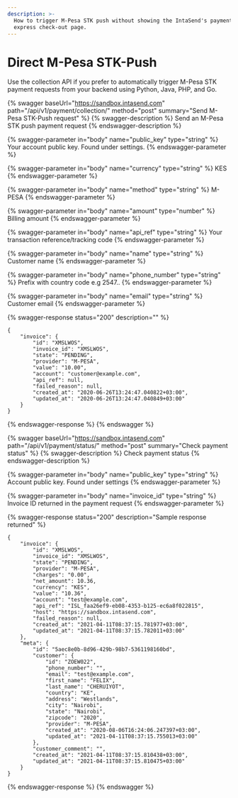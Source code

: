 ```yaml
---
description: >-
  How to trigger M-Pesa STK push without showing the IntaSend's payment popup or
  express check-out page.
---
```


# Direct M-Pesa STK-Push

Use the collection API if you prefer to automatically trigger M-Pesa STK payment requests from your backend using Python, Java,  PHP,  and Go.

{% swagger baseUrl="https://sandbox.intasend.com" path="/api/v1/payment/collection/" method="post" summary="Send M-Pesa STK-Push request" %}
{% swagger-description %}
Send an M-Pesa STK push payment request
{% endswagger-description %}

{% swagger-parameter in="body" name="public_key" type="string" %}
Your account public key. Found under settings.
{% endswagger-parameter %}

{% swagger-parameter in="body" name="currency" type="string" %}
KES 
{% endswagger-parameter %}

{% swagger-parameter in="body" name="method" type="string" %}
M-PESA
{% endswagger-parameter %}

{% swagger-parameter in="body" name="amount" type="number" %}
Billing amount 
{% endswagger-parameter %}

{% swagger-parameter in="body" name="api_ref" type="string" %}
Your transaction reference/tracking code
{% endswagger-parameter %}

{% swagger-parameter in="body" name="name" type="string" %}
Customer name
{% endswagger-parameter %}

{% swagger-parameter in="body" name="phone_number" type="string" %}
Prefix with country code e.g 2547..
{% endswagger-parameter %}

{% swagger-parameter in="body" name="email" type="string" %}
Customer email
{% endswagger-parameter %}

{% swagger-response status="200" description="" %}
```
{
    "invoice": {
        "id": "XMSLWOS",
        "invoice_id": "XMSLWOS",
        "state": "PENDING",
        "provider": "M-PESA",
        "value": "10.00",
        "account": "customer@example.com",
        "api_ref": null,
        "failed_reason": null,
        "created_at": "2020-06-26T13:24:47.040822+03:00",
        "updated_at": "2020-06-26T13:24:47.040849+03:00"
    }
}
```
{% endswagger-response %}
{% endswagger %}



{% swagger baseUrl="https://sandbox.intasend.com" path="/api/v1/payment/status/" method="post" summary="Check payment status" %}
{% swagger-description %}
Check payment status
{% endswagger-description %}

{% swagger-parameter in="body" name="public_key" type="string" %}
Account public key. Found under settings 
{% endswagger-parameter %}

{% swagger-parameter in="body" name="invoice_id" type="string" %}
Invoice ID returned in the payment request
{% endswagger-parameter %}

{% swagger-response status="200" description="Sample response returned" %}
```
{
    "invoice": {
        "id": "XMSLWOS",
        "invoice_id": "XMSLWOS",
        "state": "PENDING",
        "provider": "M-PESA",
        "charges": "0.00",
        "net_amount": 10.36,
        "currency": "KES",
        "value": "10.36",
        "account": "test@example.com",
        "api_ref": "ISL_faa26ef9-eb08-4353-b125-ec6a8f022815",
        "host": "https://sandbox.intasend.com",
        "failed_reason": null,
        "created_at": "2021-04-11T08:37:15.781977+03:00",
        "updated_at": "2021-04-11T08:37:15.782011+03:00"
    },
    "meta": {
        "id": "5aec8e0b-8d96-429b-98b7-5361198160bd",
        "customer": {
            "id": "ZOEW022",
            "phone_number": "",
            "email": "test@example.com",
            "first_name": "FELIX",
            "last_name": "CHERUIYOT",
            "country": "KE",
            "address": "Westlands",
            "city": "Nairobi",
            "state": "Nairobi",
            "zipcode": "2020",
            "provider": "M-PESA",
            "created_at": "2020-08-06T16:24:06.247397+03:00",
            "updated_at": "2021-04-11T08:37:15.755013+03:00"
        },
        "customer_comment": "",
        "created_at": "2021-04-11T08:37:15.810438+03:00",
        "updated_at": "2021-04-11T08:37:15.810475+03:00"
    }
}
```
{% endswagger-response %}
{% endswagger %}
